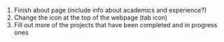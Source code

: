 1. Finish about page (include info about academics and experience?)
2. Change the icon at the top of the webpage (tab icon)
3. Fill out more of the projects that have been completed and in progress ones
